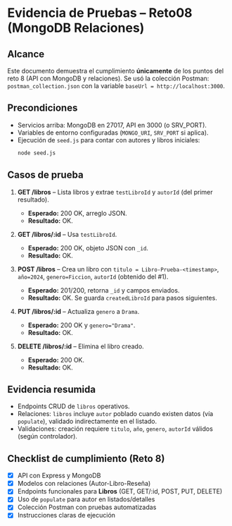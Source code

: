 # Evidencia de Pruebas – Reto08 (MongoDB Relaciones)

## Alcance

Este documento demuestra el cumplimiento **únicamente** de los puntos del reto 8 (API con MongoDB y relaciones).
Se usó la colección Postman: `postman_collection.json` con la variable `baseUrl = http://localhost:3000`.

## Precondiciones

- Servicios arriba: MongoDB en 27017, API en 3000 (o SRV_PORT).
- Variables de entorno configuradas (`MONGO_URI`, `SRV_PORT` si aplica).
- Ejecución de `seed.js` para contar con autores y libros iniciales:
  ```bash
  node seed.js
  ```

## Casos de prueba

1. **GET /libros** – Lista libros y extrae `testLibroId` y `autorId` (del primer resultado).

   - **Esperado:** 200 OK, arreglo JSON.
   - **Resultado:** OK.
2. **GET /libros/:id** – Usa `testLibroId`.

   - **Esperado:** 200 OK, objeto JSON con `_id`.
   - **Resultado:** OK.
3. **POST /libros** – Crea un libro con `titulo = Libro-Prueba-<timestamp>`, `año=2024`, `genero=Ficcion`, `autorId` (obtenido del #1).

   - **Esperado:** 201/200, retorna `_id` y campos enviados.
   - **Resultado:** OK. Se guarda `createdLibroId` para pasos siguientes.
4. **PUT /libros/:id** – Actualiza `genero` a `Drama`.

   - **Esperado:** 200 OK y `genero="Drama"`.
   - **Resultado:** OK.
5. **DELETE /libros/:id** – Elimina el libro creado.

   - **Esperado:** 200 OK.
   - **Resultado:** OK.

## Evidencia resumida

- Endpoints CRUD de `libros` operativos.
- Relaciones: `libros` incluye `autor` poblado cuando existen datos (vía `populate`), validado indirectamente en el listado.
- Validaciones: creación requiere `titulo`, `año`, `genero`, `autorId` válidos (según controlador).

## Checklist de cumplimiento (Reto 8)

- [X] API con Express y MongoDB
- [X] Modelos con relaciones (Autor-Libro-Reseña)
- [X] Endpoints funcionales para **Libros** (GET, GET/:id, POST, PUT, DELETE)
- [X] Uso de `populate` para autor en listados/detalles
- [X] Colección Postman con pruebas automatizadas
- [X] Instrucciones claras de ejecución
